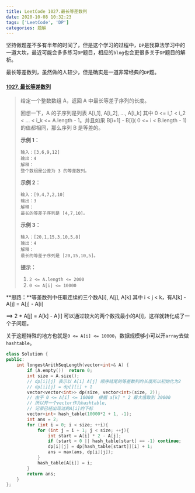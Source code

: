 ```yaml
---
title: LeetCode 1027.最长等差数列
date: 2020-10-08 10:32:23
tags: ['LeetCode', 'DP']
categories: 题解
---
```


坚持做题差不多有半年的时间了，但是这个学习的过程中，`DP`是我算法学习中的一道大坎，最近可能会多多练习`DP`题目，相应的`blog`也会更很多关于`DP`题目的解析。

最长等差数列，虽然做的人较少，但是确实是一道非常经典的`DP`题。

<!--more-->

#### [1027. 最长等差数列](https://leetcode-cn.com/problems/longest-arithmetic-subsequence/)

> 给定一个整数数组 A，返回 A 中最长等差子序列的长度。
>
> 回想一下，A 的子序列是列表 A[i_1], A[i_2], ..., A[i_k] 其中 0 <= i_1 < i_2 < ... < i_k <= A.length - 1。并且如果 B[i+1] - B[i]( 0 <= i < B.length - 1) 的值都相同，那么序列 B 是等差的。
>
>   **示例 1：** 
>
> ```
> 输入：[3,6,9,12]
> 输出：4
> 解释： 
> 整个数组是公差为 3 的等差数列。
> ```
>
>  **示例 2：** 
>
> ```
> 输入：[9,4,7,2,10]
> 输出：3
> 解释：
> 最长的等差子序列是 [4,7,10]。
> ```
>
>  **示例 3：** 
>
> ```
> 输入：[20,1,15,3,10,5,8]
> 输出：4
> 解释：
> 最长的等差子序列是 [20,15,10,5]。
> ```
>
> **提示：**
>
> 1. `2 <= A.length <= 2000`
> 2. `0 <= A[i] <= 10000`

**思路：**等差数列中任取连续的三个数A[i], A[j], A[k] 其中 i < j < k，有A[k] - A[j] = A[j] - A[i]

==> 2 * A[j]  = A[k] - A[i]  可以通过较大的两个数找最小的A[i]，这样就转化成了一个子问题。

关于这题特殊的地方也就是`0 <= A[i] <= 10000`，数据规模够小可以开`array`去做`hashtable`。

```C++
class Solution {
public:
    int longestArithSeqLength(vector<int>& A) {
        if (A.empty())  return 0;
        int size = A.size();
        // dp[i][j] 表示以 A[i] A[j] 顺序结尾的等差数列的长度所以初始化为2
        // dp[i][j] = dp[][i] + 1
        vector<vector<int>> dp(size, vector<int>(size, 2));
        // 由于 0 <= A[i] <= 10000  根据 a[k] * 2 最大值取到 20000
        // 所以开一个vector作为hashtable, 
        // 记录已经出现过的A[i]的下标
        vector<int> hash_table(10000*2 + 1, -1);
        int ans = 2;
        for (int i = 0; i < size; ++i){
            for (int j = i + 1; j < size; ++j){
                int start = A[i] * 2 - A[j];   
                if (start < 0 || hash_table[start] == -1) continue;
                dp[i][j] = dp[hash_table[start]][i] + 1;
                ans = max(ans, dp[i][j]);
            }
            hash_table[A[i]] = i;
        }
        return ans;
    }
};
```

